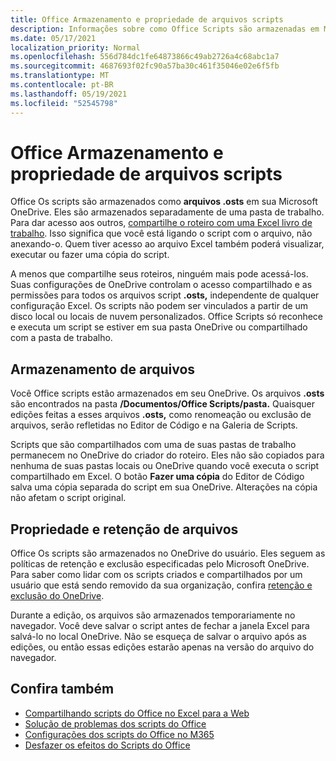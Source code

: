 ```yaml
---
title: Office Armazenamento e propriedade de arquivos scripts
description: Informações sobre como Office Scripts são armazenadas em Microsoft OneDrive e transferidas entre proprietários.
ms.date: 05/17/2021
localization_priority: Normal
ms.openlocfilehash: 556d784dc1fe64873866c49ab2726a4c68abc1a7
ms.sourcegitcommit: 4687693f02fc90a57ba30c461f35046e02e6f5fb
ms.translationtype: MT
ms.contentlocale: pt-BR
ms.lasthandoff: 05/19/2021
ms.locfileid: "52545798"
---
```

# <a name="office-scripts-file-storage-and-ownership"></a>Office Armazenamento e propriedade de arquivos scripts

Office Os scripts são armazenados como **arquivos .osts** em sua Microsoft OneDrive. Eles são armazenados separadamente de uma pasta de trabalho. Para dar acesso aos outros, [compartilhe o roteiro com uma Excel livro de trabalho](excel.md#sharing-scripts). Isso significa que você está ligando o script com o arquivo, não anexando-o. Quem tiver acesso ao arquivo Excel também poderá visualizar, executar ou fazer uma cópia do script.

A menos que compartilhe seus roteiros, ninguém mais pode acessá-los. Suas configurações de OneDrive controlam o acesso compartilhado e as permissões para todos os arquivos script **.osts,** independente de qualquer configuração Excel. Os scripts não podem ser vinculados a partir de um disco local ou locais de nuvem personalizados. Office Scripts só reconhece e executa um script se estiver em sua pasta OneDrive ou compartilhado com a pasta de trabalho.

## <a name="file-storage"></a>Armazenamento de arquivos

Você Office scripts estão armazenados em seu OneDrive. Os arquivos **.osts** são encontrados na pasta **/Documentos/Office Scripts/pasta.** Quaisquer edições feitas a esses arquivos **.osts,** como renomeação ou exclusão de arquivos, serão refletidas no Editor de Código e na Galeria de Scripts.

Scripts que são compartilhados com uma de suas pastas de trabalho permanecem no OneDrive do criador do roteiro. Eles não são copiados para nenhuma de suas pastas locais ou OneDrive quando você executa o script compartilhado em Excel. O botão **Fazer uma cópia** do Editor de Código salva uma cópia separada do script em sua OneDrive. Alterações na cópia não afetam o script original.

## <a name="file-ownership-and-retention"></a>Propriedade e retenção de arquivos

Office Os scripts são armazenados no OneDrive do usuário. Eles seguem as políticas de retenção e exclusão especificadas pelo Microsoft OneDrive. Para saber como lidar com os scripts criados e compartilhados por um usuário que está sendo removido da sua organização, confira [retenção e exclusão do OneDrive](/onedrive/retention-and-deletion).

Durante a edição, os arquivos são armazenados temporariamente no navegador. Você deve salvar o script antes de fechar a janela Excel para salvá-lo no local OneDrive. Não se esqueça de salvar o arquivo após as edições, ou então essas edições estarão apenas na versão do arquivo do navegador.

## <a name="see-also"></a>Confira também

- [Compartilhando scripts do Office no Excel para a Web](https://support.microsoft.com/office/sharing-office-scripts-in-excel-for-the-web-226eddbc-3a44-4540-acfe-fccda3d1122b)
- [Solução de problemas dos scripts do Office](../testing/troubleshooting.md)
- [Configurações dos scripts do Office no M365](https://support.office.com/article/office-scripts-settings-in-m365-19d3c51a-6ca2-40ab-978d-60fa49554dcf)
- [Desfazer os efeitos do Scripts do Office](../testing/undo.md)
